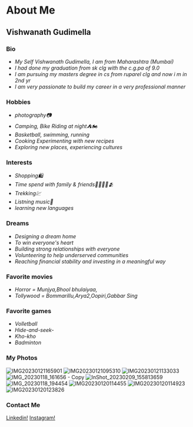 # About Me

## Vishwanath Gudimella

### Bio 
* _My Self Vishwanath Gudimella, I am from Maharashtra (Mumbai)_
* _I had done my graduation from sk clg with the c.g.pa of 9.0_
* _I am pursuing my masters degree in cs from ruparel clg and now i m in 2nd yr_
* _I am very passionate to build my career in a very professional manner_

### Hobbies
* _photography📷_
* _Camping, Bike Riding at night⛺🏍_
* _Basketball, swimming, running_
* _Cooking Experimenting with new recipes_
* _Exploring new places, experiencing cultures_

### Interests
 * _Shopping🛍_
 * _Time spend with family & friends👨‍👩‍👦‍👦🫂_
 * _Trekking💹_
 * _Listning music🎼_
 * _learning new languages_

### Dreams
* _Designing a dream home_
* _To win everyone's heart_
* _Building strong relationships with everyone_
* _Volunteering to help underserved communities_
* _Reaching financial stability and investing in a meaningful way_

### Favorite movies
* _Horror = Munjya,Bhool bhulaiyaa,_
* _Tollywood = Bommarillu,Arya2,Oopiri,Gabbar Sing_

### Favorite games
* _Volletball_
* _Hide-and-seek-_
* _Kho-kho_
* _Badminton_

### My Photos
![IMG20230121165901](https://github.com/user-attachments/assets/569e15b4-6d67-464c-a230-877023e59b76)
![IMG20230121095310](https://github.com/user-attachments/assets/5af3acf8-b731-43e0-b65e-8bf8168807b6)
![IMG20230121133033](https://github.com/user-attachments/assets/570e7a45-ba82-4dbd-88b8-e4ca60a33517)
![IMG_20230118_161656 - Copy](https://github.com/user-attachments/assets/109c562f-ce16-4f42-857d-523fe6ea43d6)
![InShot_20230209_155813659](https://github.com/user-attachments/assets/b0ddc3ea-4541-42c0-9e43-74fba6dd12d9)
![IMG_20230118_194454](https://github.com/user-attachments/assets/9566cf6c-7b7b-44aa-bf0c-e367aef71854)
![IMG20230120114455](https://github.com/user-attachments/assets/71cd9875-7b09-4969-ba8a-a746fe3bc0c0)
![IMG20230120114923](https://github.com/user-attachments/assets/e8d3ba13-67a1-407f-a9c3-02ebf8794e82)
![IMG20230120123826](https://github.com/user-attachments/assets/c4d4881c-70ff-42d0-9683-5ee6bfbaf958)  

### Contact Me
[Linkedin!](https://www.linkedin.com/in/vishwanath-gudimella-a7b526271/)
[Instagram!](https://www.instagram.com/_mr_vishu_boy/)

